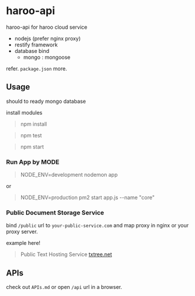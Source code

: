 haroo-api
=========

haroo-api for haroo cloud service

- nodejs (prefer nginx proxy)
- restify framework
- database bind
    - mongo : mongoose

refer. `package.json` more.

## Usage

should to ready mongo database

install modules

> npm install

> npm test

> npm start

### Run App by MODE

> NODE_ENV=development nodemon app

or

> NODE_ENV=production pm2 start app.js --name "core"

### Public Document Storage Service

bind `/public` url to `your-public-service.com` and map proxy in nginx or your proxy server.
 
example here!

> Public Text Hosting Service [txtree.net](https://txtree.net)

## APIs

check out `APIs.md` or open `/api` url in a browser.